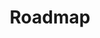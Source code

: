 ---
title: Roadmap
description: 'Was wir in den nächsten Monaten planen...'
category: 'About'
position: 1
---